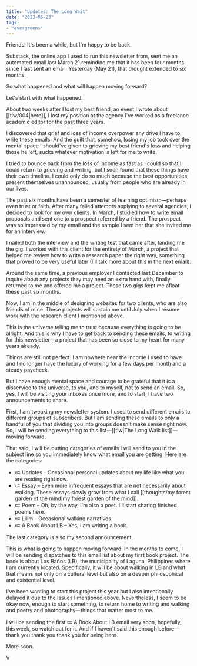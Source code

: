```yaml
---
title: "Updates: The Long Wait"
date: "2023-05-23"
tags:
- "evergreens"
---
```


Friends! It's been a while, but I'm happy to be back.

Substack, the online app I used to run this newsletter from, sent me an automated email last March 21 reminding me that it has been four months since I last sent an email. Yesterday (May 21), that drought extended to six months.

So what happened and what will happen moving forward?

Let's start with what happened.  

About two weeks after I lost my best friend, an event I wrote about [[tlw/004|here]], I lost my position at the agency I've worked as a freelance academic editor for the past three years.

I discovered that grief and loss of income overpower any drive I have to write these emails. And the guilt that, somehow, losing my job took over the mental space I should've given to grieving my best friend's loss and helping those he left, sucks whatever motivation is left for me to write.

I tried to bounce back from the loss of income as fast as I could so that I could return to grieving and writing, but I soon found that these things have their own timeline. I could only do so much because the best opportunities present themselves unannounced, usually from people who are already in our lives.

The past six months have been a semester of learning optimism—perhaps even trust or faith. After many failed attempts applying to several agencies, I decided to look for my own clients. In March, I studied how to write email proposals and sent one to a prospect referred by a friend. The prospect was so impressed by my email and the sample I sent her that she invited me for an interview.

I nailed both the interview and the writing test that came after, landing me the gig. I worked with this client for the entirety of March, a project that helped me review how to write a research paper the right way, something that proved to be very useful later (I'll talk more about this in the next email).

Around the same time, a previous employer I contacted last December to inquire about any projects they may need an extra hand with, finally returned to me and offered me a project. These two gigs kept me afloat these past six months.

Now, I am in the middle of designing websites for two clients, who are also friends of mine. These projects will sustain me until July when I resume work with the research client I mentioned above.

This is the universe telling me to trust because everything is going to be alright. And this is why I have to get back to sending these emails, to writing for this newsletter—a project that has been so close to my heart for many years already.

Things are still not perfect. I am nowhere near the income I used to have and I no longer have the luxury of working for a few days per month and a steady paycheck.

But I have enough mental space and courage to be grateful that it is a disservice to the universe, to you, and to myself, not to send an email. So, yes, I will be visiting your inboxes once more, and to start, I have two announcements to share.

First, I am tweaking my newsletter system. I used to send different emails to different groups of subscribers. But I am sending these emails to only a handful of you that dividing you into groups doesn't make sense right now. So, I will be sending everything to this list—[[tlw|The Long Walk list]]—moving forward.

That said, I will be putting categories of emails I will send to you in the subject line so you immediately know what email you are getting. Here are the categories:

- ᜇ Updates – Occasional personal updates about my life like what you are reading right now.
- ᜇ Essay – Even more infrequent essays that are not necessarily about walking. These essays slowly grow from what I call [[thoughts/my forest garden of the mind|my forest garden of the mind]].
- ᜇ Poem – Oh, by the way, I'm also a poet. I'll start sharing finished poems here.
- ᜇ Lilim – Occasional walking narratives.
- ᜇ A Book About LB – Yes, I am writing a book.

The last category is also my second announcement.

This is what is going to happen moving forward. In the months to come, I will be sending dispatches to this email list about my first book project. The book is about Los Baños (LB), the municipality of Laguna, Philippines where I am currently located. Specifically, it will be about walking in LB and what that means not only on a cultural level but also on a deeper philosophical and existential level.  

I've been wanting to start this project this year but I also intentionally delayed it due to the issues I mentioned above. Nevertheless, I seem to be okay now, enough to start something, to return home to writing and walking and poetry and photography—things that matter most to me.

I will be sending the first ᜇ A Book About LB email very soon, hopefully, this week, so watch out for it. And if I haven't said this enough before—thank you thank you thank you for being here.

More soon.

V